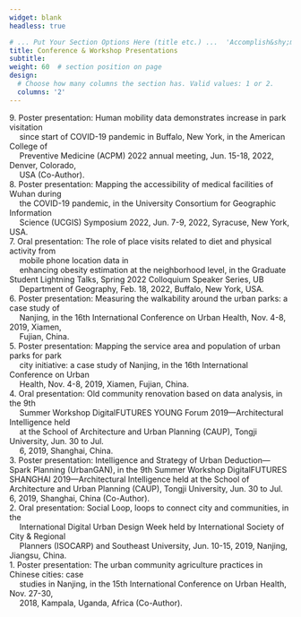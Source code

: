 ```yaml
---
widget: blank
headless: true

# ... Put Your Section Options Here (title etc.) ...  'Accomplish&shy;ments'
title: Conference & Workshop Presentations
subtitle:
weight: 60  # section position on page
design:
  # Choose how many columns the section has. Valid values: 1 or 2.
  columns: '2'
---
```


9\. Poster presentation: Human mobility data demonstrates increase in park visitation <br /> &emsp; since start of COVID-19 pandemic in Buffalo, New York, in the American College of <br /> &emsp; Preventive Medicine (ACPM) 2022 annual meeting, Jun. 15-18, 2022, Denver, Colorado, <br /> &emsp; USA (Co-Author).\
8\. Poster presentation: Mapping the accessibility of medical facilities of Wuhan during <br /> &emsp; the COVID-19 pandemic, in the University Consortium for Geographic Information <br /> &emsp; Science (UCGIS) Symposium 2022, Jun. 7-9, 2022, Syracuse, New York, USA.\
7\. Oral presentation: The role of place visits related to diet and physical activity from <br /> &emsp; mobile phone location data in <br /> &emsp; enhancing obesity estimation at the neighborhood level, in the Graduate Student Lightning Talks, Spring 2022 Colloquium Speaker Series, UB <br /> &emsp; Department of Geography, Feb. 18, 2022, Buffalo, New York, USA.\
6\. Poster presentation: Measuring the walkability around the urban parks: a case study of <br /> &emsp; Nanjing, in the 16th International Conference on Urban Health, Nov. 4-8, 2019, Xiamen, <br /> &emsp; Fujian, China.\
5\. Poster presentation: Mapping the service area and population of urban parks for park <br /> &emsp; city initiative: a case study of Nanjing, in the 16th International Conference on Urban <br /> &emsp; Health, Nov. 4-8, 2019, Xiamen, Fujian, China.\
4\. Oral presentation: Old community renovation based on data analysis, in the 9th <br /> &emsp; Summer Workshop DigitalFUTURES YOUNG Forum 2019—Architectural Intelligence held <br /> &emsp; at the School of Architecture and Urban Planning (CAUP), Tongji University, Jun. 30 to Jul. <br /> &emsp; 6, 2019, Shanghai, China.\
3\. Poster presentation: Intelligence and Strategy of Urban Deduction—Spark Planning (UrbanGAN), in the 9th Summer Workshop DigitalFUTURES SHANGHAI 2019—Architectural Intelligence held at the School of Architecture and Urban Planning (CAUP), Tongji University, Jun. 30 to Jul. 6, 2019, Shanghai, China (Co-Author).\
2\. Oral presentation: Social Loop, loops to connect city and communities, in the <br /> &emsp; International Digital Urban Design Week held by International Society of City & Regional <br /> &emsp; Planners (ISOCARP) and Southeast University, Jun. 10-15, 2019, Nanjing, Jiangsu, China.\
1\. Poster presentation: The urban community agriculture practices in Chinese cities: case <br /> &emsp; studies in Nanjing, in the 15th International Conference on Urban Health, Nov. 27-30, <br /> &emsp; 2018, Kampala, Uganda, Africa (Co-Author).
